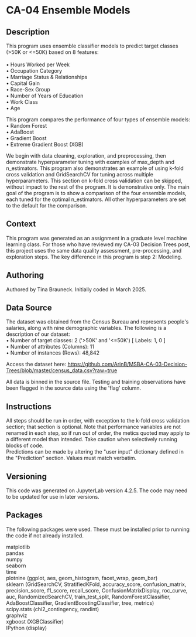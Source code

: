 # CA-04 Ensemble Models

## Description
This program uses ensemble classifier models to predict target classes (>50K or <=50K) based on 8 features:<br>
<br>
• Hours Worked per Week<br>
• Occupation Category<br>
• Marriage Status & Relationships<br>
• Capital Gain<br>
• Race-Sex Group<br>
• Number of Years of Education<br>
• Work Class<br>
• Age<br>

This program compares the performance of four types of ensemble models: <br>
• Random Forest <br>
• AdaBoost <br>
• Gradient Boost <br>
• Extreme Gradient Boost (XGB)<br>

We begin with data cleaning, exploration, and preprocessing, then demonstrate hyperparameter tuning with examples of max_depth and n_estimators. This program also demonstrates an example of using k-fold cross validation and GridSearchCV for tuning across multiple hyperparameters. This section on k-fold cross validation can be skipped, without impact to the rest of the program. It is demonstrative only. The main goal of the program is to show a comparison of the four ensemble models, each tuned for the optimal n_estimators. All other hyperparameters are set to the default for the comparison.

## Context

This program was generated as an assignment in a graduate level machine learning class. For those who have reviewed my CA-03 Decision Trees post, this project uses the same data quality assessment, pre-processing, and exploration steps. The key difference in this program is step 2: Modeling.

## Authoring
Authored by Tina Brauneck. Initially coded in March 2025.

## Data Source
The dataset was obtained from the Census Bureau and represents people's salaries, along with nine demographic variables. The following is a description of our dataset:<br>
• Number of target classes: 2 ('>50K' and '<=50K') [ Labels: 1, 0 ]<br>
• Number of attributes (Columns): 11<br>
• Number of instances (Rows): 48,842<br>

Access the dataset here: https://github.com/ArinB/MSBA-CA-03-Decision-Trees/blob/master/census_data.csv?raw=true<br>

All data is binned in the source file. Testing and training observations have been flagged in the source data using the 'flag' column.<br>

## Instructions
All steps should be run in order, with exception to the k-fold cross validation section; that section is optional. Note that performance variables are not renamed in each step, so if run out of order, the metics quoted may apply to a different model than intended. Take caution when selectively running blocks of code.
<br>
Predictions can be made by altering the "user input" dictionary defined in the "Prediction" section. Values must match verbatim.


## Versioning
This code was generated on JupyterLab version 4.2.5. The code may need to be updated for use in later versions.

## Packages
The following packages were used. These must be installed prior to running the code if not already installed. <br>

matplotlib<br>
pandas<br>
numpy<br>
seaborn<br>
time<br>
plotnine (ggplot, aes, geom_histogram, facet_wrap, geom_bar) <br>
sklearn (GridSearchCV, StratifiedKFold, accuracy_score, confusion_matrix, precision_score, f1_score, recall_score, ConfusionMatrixDisplay, roc_curve, auc, RandomizedSearchCV, train_test_split, RandomForestClassifier, AdaBoostClassifier, GradientBoostingClassifier, tree, metrics) <br>
scipy.stats (chi2_contingency, randint)<br>
graphviz<br>
xgboost (XGBClassifier)<br>
IPython (display)


